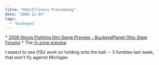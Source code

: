 ```yaml
---
title: "OSU/Illinois Prereading"
date: "2006-11-03"
tags: 
  - "buckeyes"
---
```


\* [2006 Illinois Fighting Illini Game Preview - BuckeyePlanet Ohio State Forums](http://www.buckeyeplanet.com/forum/showthread.php?t=31678 "2006 Illinois Fighting Illini Game Preview - BuckeyePlanet Ohio State Forums") \* The [O-zone preview](http://the-ozone.net/football/2006/illinois/preview.htm)

I expect to see OSU work on holding onto the ball -- 3 fumbles last week, that won't fly against Michigan.
